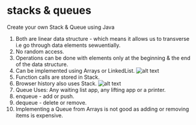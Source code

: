 # stacks & queues
Create your own Stack & Queue using Java

1. Both are linear data structure - which means it allows us to transverse i.e go through data elements sewuentially.
2. No random access.
3. Operations can be done with elements only at the beginning & the end of the data structure.
4. Can be implemented using Arrays or LinkedList.
![alt text](https://github.com/PS00161093/stack-queue/blob/main/images/stack.jpg?raw=true)
5. Function calls are stored in Stack.
6. Browser history also uses Stack.
![alt text](https://github.com/PS00161093/stack-queue/blob/main/images/queue.jpg?raw=true)
7. Queue Uses: Any waiting list app, any lifting app or a printer.
8. enqueue - add or push.
9. dequeue - delete or remove.
10. Implementing a Queue from Arrays is not good as adding or removing items is expensive. 
